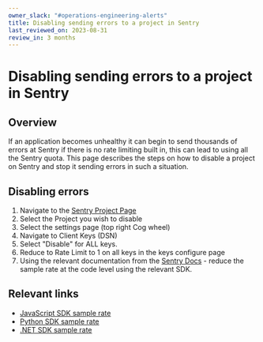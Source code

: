 ```yaml
---
owner_slack: "#operations-engineering-alerts"
title: Disabling sending errors to a project in Sentry
last_reviewed_on: 2023-08-31
review_in: 3 months
---
```


# Disabling sending errors to a project in Sentry

## Overview

If an application becomes unhealthy it can begin to send thousands of errors at Sentry if there is no rate limiting built in, this can lead to using all the Sentry quota.
This page describes the steps on how to disable a project on Sentry and stop it sending errors in such a situation.

## Disabling errors

1. Navigate to the [Sentry Project Page](https://sentry.io/organizations/ministryofjustice/projects/)
2. Select the Project you wish to disable
3. Select the settings page (top right Cog wheel)
4. Navigate to Client Keys (DSN)
5. Select "Disable" for ALL keys.
6. Reduce to Rate Limit to 1 on all keys in the keys configure page
7. Using the relevant documentation from the [Sentry Docs](https://doc.sentry.io) - reduce the sample rate at the code level using the relevant SDK.

## Relevant links

- [JavaScript SDK sample rate](https://docs.sentry.io/platforms/javascript/configuration/sampling/)
- [Python SDK sample rate](https://docs.sentry.io/platforms/python/configuration/sampling/)
- [.NET SDK sample rate](https://docs.sentry.io/platforms/dotnet/configuration/sampling/)
